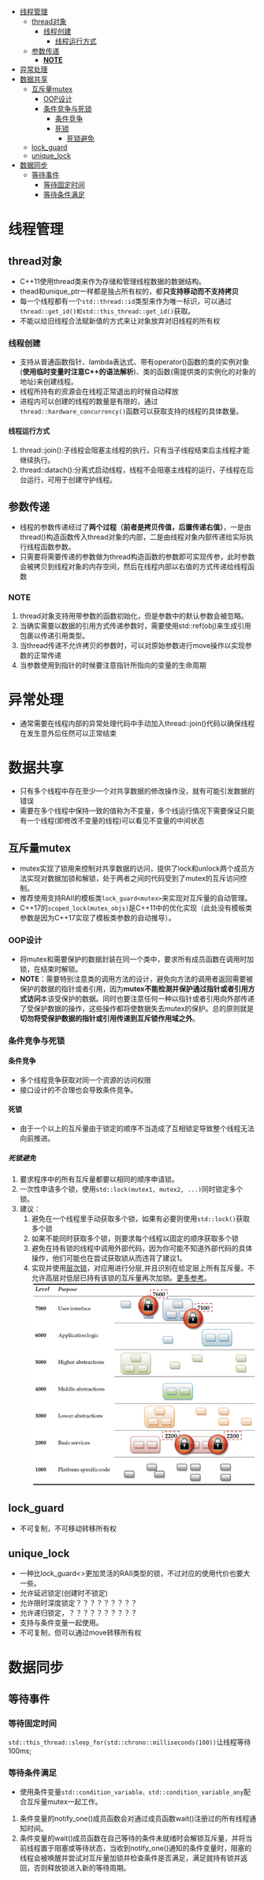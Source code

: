 
<!-- vim-markdown-toc GFM -->

+ [线程管理](#线程管理)
    * [thread对象](#thread对象)
        - [线程创建](#线程创建)
            + [线程运行方式](#线程运行方式)
    * [参数传递](#参数传递)
        - [**NOTE**](#note)
+ [异常处理](#异常处理)
+ [数据共享](#数据共享)
    * [互斥量mutex](#互斥量mutex)
        - [OOP设计](#oop设计)
        - [条件竞争与死锁](#条件竞争与死锁)
            + [条件竞争](#条件竞争)
            + [死锁](#死锁)
                * [死锁避免](#死锁避免)
    * [lock_guard<mutex>](#lock_guardmutex)
    * [unique_lock](#unique_lock)
+ [数据同步](#数据同步)
    * [等待事件](#等待事件)
        - [等待固定时间](#等待固定时间)
        - [等待条件满足](#等待条件满足)

<!-- vim-markdown-toc -->

# 线程管理

## thread对象

* C++11使用thread类来作为存储和管理线程数据的数据结构。
* thead和unique_ptr一样都是独占所有权的，都**只支持移动而不支持拷贝**
* 每一个线程都有一个`std::thread::id`类型来作为唯一标识，可以通过`thread::get_id()和std::this_thread::get_id()`获取。
* 不能以给旧线程合法赋新值的方式来让对象放弃对旧线程的所有权

### 线程创建

* 支持从普通函数指针、lambda表达式、带有operator()函数的类的实例对象(**使用临时变量时注意C++的语法解析**)、类的函数(需提供类的实例化的对象的地址)来创建线程。
* 线程所持有的资源会在线程正常退出的时候自动释放
* 进程内可以创建的线程的数量是有限的，通过`thread::hardware_concurrency()`函数可以获取支持的线程的具体数量。

#### 线程运行方式

1. thread::join():子线程会阻塞主线程的执行，只有当子线程结束后主线程才能继续执行。
2. thread::datach():分离式启动线程，线程不会阻塞主线程的运行，子线程在后台运行，可用于创建守护线程。

## 参数传递

* 线程的参数传递经过了**两个过程（前者是拷贝传值，后置传递右值）**，一是由thread()构造函数传入thread对象的内部，二是由线程对象内部传递给实际执行线程函数参数。
* 只需要将需要传递的参数做为thread构造函数的参数即可实现传参，此时参数会被拷贝到线程对象的内存空间，然后在线程内部以右值的方式传递给线程函数

### **NOTE**

1. thread对象支持用带参数的函数初始化，但是参数中的默认参数会被忽略。
2. 当确实需要以数据的引用方式传递参数时，需要使用std::ref(obj)来生成引用包裹以传递引用类型。
3. 当thread传递不允许拷贝的参数时，可以对原始参数进行move操作以实现参数的正常传递
4. 当参数使用到指针的时候要注意指针所指向的变量的生命周期

# 异常处理

* 通常需要在线程内部的异常处理代码中手动加入thread::join()代码以确保线程在发生意外后任然可以正常结束

# 数据共享

* 只有多个线程中存在至少一个对共享数据的修改操作没，就有可能引发数据的错误
* 需要在多个线程中保持一致的值称为不变量，多个线运行情况下需要保证只能有一个线程(即修改不变量的线程)可以看见不变量的中间状态

## 互斥量mutex

* mutex实现了锁用来控制对共享数据的访问，提供了lock和unlock两个成员方法实现对数据加锁和解锁，处于两者之间的代码受到了mutex的互斥访问控制。
* 推荐使用支持RAII的模板类`lock_guard<mutex>`来实现对互斥量的自动管理。
* C++17的`scoped_lock(mutex_objs)`是C++11中的优化实现（此处没有模板类参数是因为C++17实现了模板类参数的自动推导）。

### OOP设计

* 将mutex和需要保护的数据封装在同一个类中，要求所有成员函数在调用时加锁，在结束时解锁。
* **NOTE**：需要特别注意类的调用方法的设计，避免向方法的调用者返回需要被保护的数据的指针或者引用，因为**mutex不能检测并保护通过指针或者引用方式访问**本该受保护的数据。同时也要注意任何一种以指针或者引用向外部传递了受保护数据的操作，这些操作都将使数据失去mutex的保护。总的原则就是**切勿将受保护数据的指针或引用传递到互斥锁作用域之外**。

### 条件竞争与死锁

#### 条件竞争

* 多个线程竞争获取对同一个资源的访问权限
* 接口设计的不合理也会导致条件竞争。

#### 死锁

* 由于一个以上的互斥量由于锁定的顺序不当造成了互相锁定导致整个线程无法向前推进。

##### 死锁避免

1. 要求程序中的所有互斥量都要以相同的顺序申请锁。
2. 一次性申请多个锁，使用`std::lock(mutex1, mutex2, ...)`同时锁定多个锁。
3. 建议：
    1. 避免在一个线程里手动获取多个锁，如果有必要则使用`std::lock()`获取多个锁
    2. 如果不能同时获取多个锁，则要求每个线程以固定的顺序获取多个锁
    3. 避免在持有锁的线程中调用外部代码，因为你可能不知道外部代码的具体操作，他们可能也在尝试获取锁从而违背了建议1。
    4. 实现并使用[层次锁](https://gist.github.com/ZhekaiJin/b2c591e5b78f2c4535a781844dd2e12a)，对应用进行分层,并且识别在给定层上所有互斥量。不允许高层对低层已持有该锁的互斥量再次加锁。[更多参考](http://zhengyi.me/2018/04/11/what-is-lock-hierarchy/)。![层次锁](./img/concurrency/layer-lock.gif)

## lock_guard<mutex>

* 不可复制，不可移动转移所有权

## unique_lock

* 一种比lock_guard<>更加灵活的RAII类型的锁，不过对应的使用代价也要大一些。
* 允许延迟锁定(创建时不锁定)
* 允许限时深度锁定？？？？？？？？？
* 允许递归锁定，？？？？？？？？？？
* 支持与条件变量一起使用。
* 不可复制，但可以通过move转移所有权



# 数据同步

## 等待事件

### 等待固定时间

`std::this_thread::sleep_for(std::chrono::milliseconds(100))`让线程等待100ms;

### 等待条件满足

* 使用条件变量`std::condition_variable、std::condition_variable_any`配合互斥量mutex一起工作。

1. 条件变量的notify_one()成员函数会对通过成员函数wait()注册过的所有线程通知时间。
2. 条件变量的wait()成员函数在自己等待的条件未就绪时会解锁互斥量，并将当前线程置于阻塞或等待状态，当收到notify_one()通知的条件变量时，阻塞的线程会被唤醒并尝试对互斥量加锁并检查条件是否满足，满足就持有锁并返回，否则释放锁进入新的等待周期。
